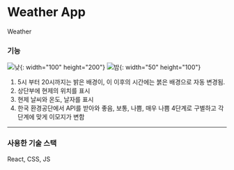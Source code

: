 # **Weather App**
Weather

### **기능**
![낮](https://user-images.githubusercontent.com/85971333/161909313-ed49835e-c534-4d1e-8200-4583b28918f6.jpg){: width="100" height="200"}
![밤](https://user-images.githubusercontent.com/85971333/161909318-0c8e4318-040f-41ef-be9e-fa58263cbb51.png){: width="50" height="100"}

1. 5시 부터 20시까지는 밝은 배경이, 이 이후의 시간에는 붉은 배경으로 자동 변경됨.
2. 상단부에 현제의 위치를 표시
3. 현제 날씨와 온도, 날자를 표시
4. 한국 환경공단에서 API를 받아와 좋음, 보통, 나쁨, 매우 나쁨 4단계로 구별하고 각 단계에 맞게 이모지가 변함

---

### **사용한 기술 스택**
React, CSS, JS
